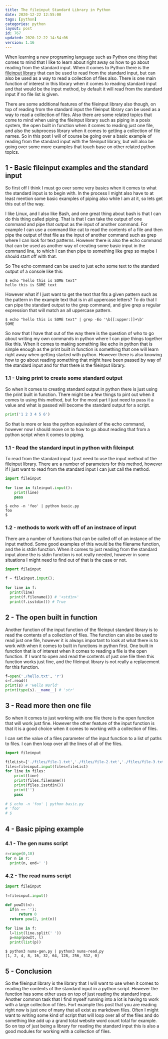 ```yaml
---
title: The fileinput Standard Library in Python 
date: 2020-12-22 12:55:00
tags: [python]
categories: python
layout: post
id: 767
updated: 2020-12-22 14:54:06
version: 1.16
---
```


When learning a new programing language such as Python one thing that comes to mind that I like to learn about right away os how to go about reading from the standard input. When it comes to Python there is the [fileinput library](https://docs.python.org/3.7/library/fileinput.html) that can be used to read from the standard input, but can also be used as a way to read a collection of files also. There is one main function of interest in this library when it comes to reading standard input and that would be the input method, by default it will read from the standard input if no file list is given.

There are some additional features of the fileinput library also though, on top of reading from the standard input the fileinput library can be used as a way to read a collection of files. Also there are some related topics that come to mind when using the fileinput library such as piping in a posix system, the open built in function when it comes to reading just one file, and also the subprocess library when it comes to getting a collection of file names. So in this post I will of course be going over a basic example of reading from the standard input with the fileinput library, but will also be going over some more examples that touch base on other related python topics.

<!-- more -->

## 1 - Basic fileinput examples and the standard input

So first off I think I must go over some very basics when it comes to what the standard input is to begin with. In the process I might also have to at least mention some basic examples of piping also while I am at it, so lets get this out of the way.

I like Linux, and I also like Bash, and one great thing about bash is that I can do this thing called piping. That is that I can take the output of one command and pipe that output as the input of another command. For example I can use a command like cat to read the contents of a file and then pipe the output of that file as the input of another command such as grep where I can look for text patterns. However there is also the echo command that can be used as another way of creating some basic input in the command line, to which I can then pipe to something like grep so maybe I should start off with that.

So The echo command can be used to just echo some text to the standard output of a console like this:

```
$ echo "hello this is SOME text"
hello this is SOME text
```

However what if I just want to get the text that fits a given pattern such as the pattern in the example text that is in all uppercase letters? To do that I can pipe the standard output to the grep command, and give grep a regular expression that will match an all uppercase pattern.

```
$ echo "hello this is SOME text" | grep -Eo '\b[[:upper:]]+\b'
SOME
```

So now that I have that out of the way there is the question of who to go about writing my own commands in python where I can pipe things together like this. When it comes to making something like echo in python that is simple enough as the print built in function is something that one will learn right away when getting started with python. However there is also knowing how to go about reading something that might have been passed by way of the standard input and for that there is the fileinput library.

### 1.1 - Using print to create some standard output

So when it comes to creating standard output in python there is just using the print built in function. There might be a few things to pint out when it comes to using this method, but for the most part I just need to pass it a value and what is passed will become the standard output for a script.

```python
print('1 2 3 4 5 6')
```

So that is more or less the python equivalent of the echo command, however now I should move on to how to go about reading that from a python script when it comes to piping.

### 1.1 - Read the standard input in python with fileinput

To read from the standard input I just need to use the input method of the fileinput library. There are a number of parameters for this method, however if I just want to read from the standard input I can just call the method.

```python
import fileinput
 
for line in fileinput.input():
    print(line)
    pass
```

```
$ echo -n 'foo' | python basic.py
foo
$
```

### 1.2 - methods to work with off of an instnace of input

There are a number of functions that can be called off of an instance of the input method. Some good examples of this would be the filename function, and the is stdin function. When it comes to just reading from the standard input alone the is stdin function is not really needed, however in some situations I might need to find out of that is the case or not.

```python
import fileinput
 
f = fileinput.input();
 
for line in f:
  print(line)
  print(f.filename()) # '<stdin>'
  print(f.isstdin()) # True
```

## 2 - The open built in function

Another function of the input function of the fileinput standard library is to read the contents of a collection of files. The function can also be used to read just one file, however it is always important to look at what there is to work with when it comes to built in functions in python first. One built in function that is of interest when it comes to reading a file is the open function. If I want to open and read the contents of just one file then this function works just fine, and the fileinput library is not really a replacement for this function.

```python
f=open('./hello.txt', 'r')
s=f.read()
print(s) # 'Hello World'
print(type(s).__name__) # 'str'
```

## 3 - Read more then one file

So when it comes to just working with one file there is the open function that will work just fine. However the other feature of the input function is that it is a good choice when it comes to working with a collection of files.

I can set the value of a files parameter of the input function to a list of paths to files. I can then loop over all the lines of all of the files.

```python
import fileinput

fileList=['./files/file-1.txt','./files/file-2.txt','./files/file-3.txt']
files=fileinput.input(files=fileList)
for line in files:
    print(line)
    print(files.filename())
    print(files.isstdin())
    print('')
    pass
 
# $ echo -n 'foo' | python basic.py
# 'foo'
# $
```

## 4 - Basic piping example

### 4.1 - The gen nums script

```python
r=range(0,10)
for n in r:
  print(n, end=' ')
```

### 4.2 - The read nums script

```python
import fileinput
 
f=fileinput.input()
 
def powIt(n):
  if(n == ''):
      return 0
  return pow(2, int(n))
 
for line in f:
  l=list(line.split(' '))
  p=map(powIt, l)
  print(list(p))
```

```
$ python3 nums-gen.py | python3 nums-read.py
[1, 2, 4, 8, 16, 32, 64, 128, 256, 512, 0]
```

## 5 - Conclusion

So the fileinput library is the library that I will want to use when it comes to reading the contents of the standard input in a python script. However the function has some other uses on top of just reading the standard input. Another common task that I find myself running into a lot is having to work with a large collection of files. Fort example this post that you are reading right now is just one of many that all exist as markdown files. Often I might want to writing some kind of script that will loop over all of the files and do something like add up a grand total website word count total for example. So on top of just being a library for reading the standard input this is also a good modules for working with a collection of files.
